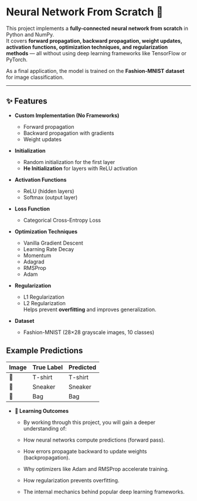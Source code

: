 # Neural Network From Scratch 🚀

This project implements a **fully-connected neural network from scratch** in Python and NumPy.  
It covers **forward propagation, backward propagation, weight updates, activation functions, optimization techniques, and regularization methods** — all without using deep learning frameworks like TensorFlow or PyTorch.  

As a final application, the model is trained on the **Fashion-MNIST dataset** for image classification.

---

## ✨ Features

- **Custom Implementation (No Frameworks)**
  - Forward propagation
  - Backward propagation with gradients
  - Weight updates

- **Initialization**
  - Random initialization for the first layer
  - **He Initialization** for layers with ReLU activation

- **Activation Functions**
  - ReLU (hidden layers)
  - Softmax (output layer)
    
- **Loss Function**
  - Categorical Cross-Entropy Loss

- **Optimization Techniques**
  - Vanilla Gradient Descent
  - Learning Rate Decay
  - Momentum
  - Adagrad
  - RMSProp
  - Adam

- **Regularization**
  - L1 Regularization
  - L2 Regularization  
  Helps prevent **overfitting** and improves generalization.

- **Dataset**
  - Fashion-MNIST (28×28 grayscale images, 10 classes)
    
Example Predictions
---
| Image | True Label | Predicted |
| ----- | ---------- | --------- |
| 👕    | T-shirt    | T-shirt   |
| 👟    | Sneaker    | Sneaker   |
| 👜    | Bag        | Bag       |

- **🎯 Learning Outcomes**

  - By working through this project, you will gain a deeper understanding of:

  - How neural networks compute predictions (forward pass).

  - How errors propagate backward to update weights (backpropagation).

  - Why optimizers like Adam and RMSProp accelerate training.

  - How regularization prevents overfitting.

  - The internal mechanics behind popular deep learning frameworks.
